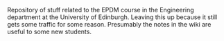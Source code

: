 
Repository of stuff related to the EPDM course in the Engineering department
at the University of Edinburgh. Leaving this up because it still gets some 
traffic for some reason. Presumably the notes in the wiki are useful to some
new students.
